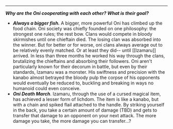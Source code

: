 ___
***Why are the Oni cooperating with each other? What is their goal?***
- ***Always a bigger fish.*** A bigger, more powerful Oni has climbed up the food chain. Oni society was chiefly founded on one philosophy: the strongest one rules; the rest bow. Clans would compete in bloody skirmishes until one chieftain died. The losing clan was absorbed into the winner. But for better or for worse, oni clans always average out to be relatively evenly matched. Or at least they did-- until [[Izamaru]] arrived. In less than three months he worked his way through the clans, brutalizing the chieftains and absorbing their followers. Oni aren't particularly known for their decorum in battle, but even by their standards, Izamaru was a monster. His swiftness and precision with the kanabo almost betrayed the bloody pulp the corpse of his opponents would eventually be reduced to, buckling and breaking in ways no humanoid could even conceive. 
- ***Oni Death March***. Izamaru, through the use of a cursed magical item, has achieved a lesser form of lichdom. The item is like a kanabo, but with a chain and spiked flail attached to the handle. By striking yourself in the back, you take a certain amount of damage (TBD) and gets to transfer that damage to an opponent on your next attack. The more damage you take, the more damage you can transfer...?